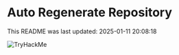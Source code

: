 # Auto Regenerate Repository

This README was last updated: 2025-01-11 20:08:18

 ![TryHackMe](https://tryhackme.com/badge/533634)